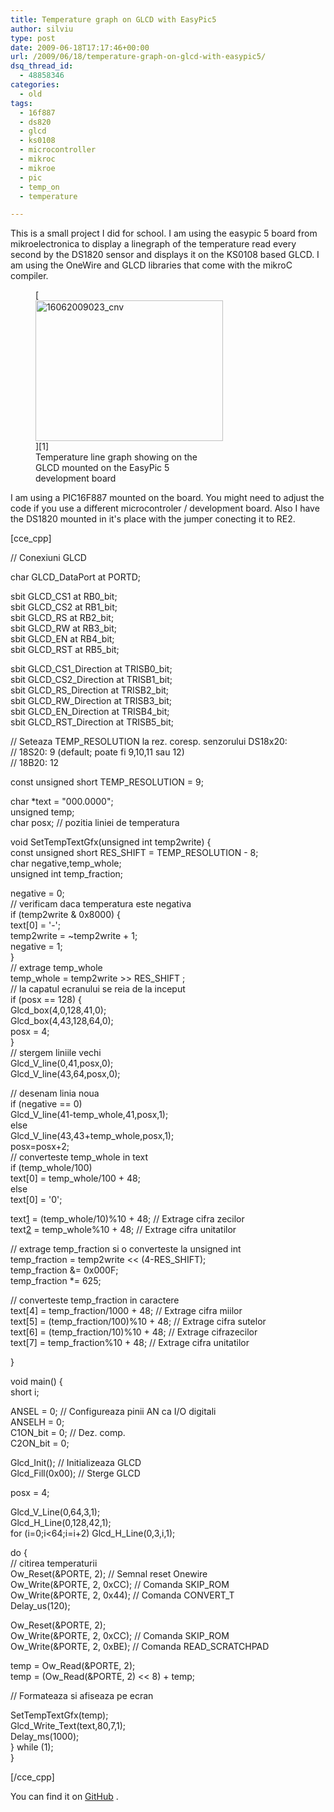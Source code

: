 ```yaml
---
title: Temperature graph on GLCD with EasyPic5
author: silviu
type: post
date: 2009-06-18T17:17:46+00:00
url: /2009/06/18/temperature-graph-on-glcd-with-easypic5/
dsq_thread_id:
  - 48858346
categories:
  - old
tags:
  - 16f887
  - ds820
  - glcd
  - ks0108
  - microcontroller
  - mikroc
  - mikroe
  - pic
  - temp_on
  - temperature

---
```

This is a small project I did for school. I am using the easypic 5 board from mikroelectronica to display a linegraph of the temperature read every second by the DS1820 sensor and displays it on the KS0108 based GLCD. I am using the OneWire and GLCD libraries that come with the mikroC compiler.

<figure id="attachment_279" aria-describedby="caption-attachment-279" style="width: 300px" class="wp-caption aligncenter">[<img decoding="async" loading="lazy" class="size-medium wp-image-279" title="16062009023_cnv" alt="16062009023_cnv" src="http://blog.silviuvulcan.ro/wp-content/uploads/sites/2/2009/06/16062009023_cnv-300x225.jpg" width="300" height="225" />][1]<figcaption id="caption-attachment-279" class="wp-caption-text">Temperature line graph showing on the GLCD mounted on the EasyPic 5 development board</figcaption></figure>

<p style="text-align: left">
  I am using a PIC16F887 mounted on the board. You might need to adjust the code if you use a different microcontroler / development board. Also I have the DS1820 mounted in it's place with the jumper conecting it to RE2.
</p>

[cce_cpp]

// Conexiuni GLCD

char GLCD_DataPort at PORTD;

sbit GLCD\_CS1 at RB0\_bit;  
sbit GLCD\_CS2 at RB1\_bit;  
sbit GLCD\_RS at RB2\_bit;  
sbit GLCD\_RW at RB3\_bit;  
sbit GLCD\_EN at RB4\_bit;  
sbit GLCD\_RST at RB5\_bit;

sbit GLCD\_CS1\_Direction at TRISB0_bit;  
sbit GLCD\_CS2\_Direction at TRISB1_bit;  
sbit GLCD\_RS\_Direction at TRISB2_bit;  
sbit GLCD\_RW\_Direction at TRISB3_bit;  
sbit GLCD\_EN\_Direction at TRISB4_bit;  
sbit GLCD\_RST\_Direction at TRISB5_bit;

// Seteaza TEMP_RESOLUTION la rez. coresp. senzorului DS18x20:  
// 18S20: 9 (default; poate fi 9,10,11 sau 12)  
// 18B20: 12

const unsigned short TEMP_RESOLUTION = 9;

char *text = "000.0000";  
unsigned temp;  
char posx; // pozitia liniei de temperatura

void SetTempTextGfx(unsigned int temp2write) {  
const unsigned short RES\_SHIFT = TEMP\_RESOLUTION - 8;  
char negative,temp_whole;  
unsigned int temp_fraction;

negative = 0;  
// verificam daca temperatura este negativa  
if (temp2write & 0x8000) {  
text[0] = '-';  
temp2write = ~temp2write + 1;  
negative = 1;  
}  
// extrage temp_whole  
temp\_whole = temp2write >> RES\_SHIFT ;  
// la capatul ecranului se reia de la inceput  
if (posx == 128) {  
Glcd_box(4,0,128,41,0);  
Glcd_box(4,43,128,64,0);  
posx = 4;  
}  
// stergem liniile vechi  
Glcd\_V\_line(0,41,posx,0);  
Glcd\_V\_line(43,64,posx,0);

// desenam linia noua  
if (negative == 0)  
Glcd\_V\_line(41-temp_whole,41,posx,1);  
else  
Glcd\_V\_line(43,43+temp_whole,posx,1);  
posx=posx+2;  
// converteste temp_whole in text  
if (temp_whole/100)  
text[0] = temp_whole/100 + 48;  
else  
text[0] = '0';

text[1] = (temp_whole/10)%10 + 48; // Extrage cifra zecilor  
text[2] = temp_whole%10 + 48; // Extrage cifra unitatilor

// extrage temp_fraction si o converteste la unsigned int  
temp\_fraction = temp2write << (4-RES\_SHIFT);  
temp_fraction &= 0x000F;  
temp_fraction *= 625;

// converteste temp_fraction in caractere  
text[4] = temp_fraction/1000 + 48; // Extrage cifra miilor  
text[5] = (temp_fraction/100)%10 + 48; // Extrage cifra sutelor  
text[6] = (temp_fraction/10)%10 + 48; // Extrage cifrazecilor  
text[7] = temp_fraction%10 + 48; // Extrage cifra unitatilor

}

void main() {  
short i;

ANSEL = 0; // Configureaza pinii AN ca I/O digitali  
ANSELH = 0;  
C1ON_bit = 0; // Dez. comp.  
C2ON_bit = 0;

Glcd_Init(); // Initializeaza GLCD  
Glcd_Fill(0x00); // Sterge GLCD

posx = 4;

Glcd\_V\_Line(0,64,3,1);  
Glcd\_H\_Line(0,128,42,1);  
for (i=0;i<64;i=i+2) Glcd\_H\_Line(0,3,i,1);

do {  
// citirea temperaturii  
Ow_Reset(&PORTE, 2); // Semnal reset Onewire  
Ow\_Write(&PORTE, 2, 0xCC); // Comanda SKIP\_ROM  
Ow\_Write(&PORTE, 2, 0x44); // Comanda CONVERT\_T  
Delay_us(120);

Ow_Reset(&PORTE, 2);  
Ow\_Write(&PORTE, 2, 0xCC); // Comanda SKIP\_ROM  
Ow\_Write(&PORTE, 2, 0xBE); // Comanda READ\_SCRATCHPAD

temp = Ow_Read(&PORTE, 2);  
temp = (Ow_Read(&PORTE, 2) << 8) + temp;

// Formateaza si afiseaza pe ecran

SetTempTextGfx(temp);  
Glcd\_Write\_Text(text,80,7,1);  
Delay_ms(1000);  
} while (1);  
}

[/cce_cpp]

You can find it on [GitHub][2] .

 [1]: http://blog.silviuvulcan.ro/wp-content/uploads/sites/2/2009/06/16062009023_cnv.jpg
 [2]: https://github.com/silviuvulcan/mikroc_bits